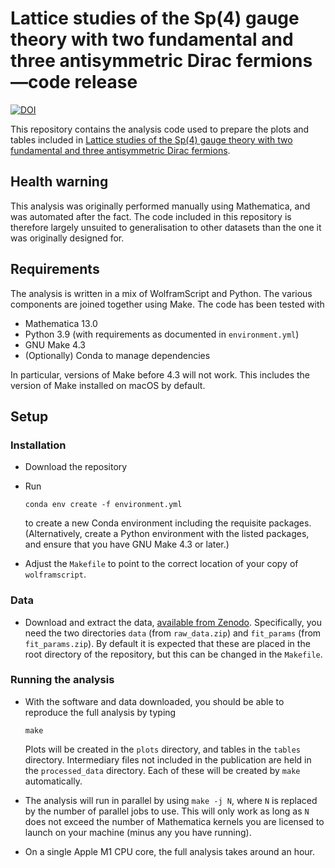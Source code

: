 # Lattice studies of the Sp(4) gauge theory with two fundamental and three antisymmetric Dirac fermions&mdash;code release

[![DOI](https://zenodo.org/badge/DOI/10.5281/zenodo.6472232.svg)](https://doi.org/10.5281/zenodo.6472232)

This repository contains the analysis code used to prepare the plots and tables
included in [Lattice studies of the Sp(4) gauge theory with two fundamental and three antisymmetric Dirac fermions][multirep-paper].

## Health warning

This analysis was originally performed manually using Mathematica, and was
automated after the fact. The code included in this repository is therefore
largely unsuited to generalisation to other datasets than the one it was
originally designed for.

## Requirements

The analysis is written in a mix of WolframScript and Python. The various
components are joined together using Make. The code has been tested with

* Mathematica 13.0
* Python 3.9 (with requirements as documented in `environment.yml`)
* GNU Make 4.3
* (Optionally) Conda to manage dependencies

In particular, versions of Make before 4.3 will not work. This includes the
version of Make installed on macOS by default.

## Setup

### Installation

* Download the repository
* Run

      conda env create -f environment.yml

  to create a new Conda environment including the requisite packages.
  (Alternatively, create a Python environment with the listed packages, and
  ensure that you have GNU Make 4.3 or later.)
* Adjust the `Makefile` to point to the correct location of your copy of
  `wolframscript`.

### Data

* Download and extract the data, [available from Zenodo][data].
  Specifically, you need the two directories
  `data` (from `raw_data.zip`) and `fit_params` (from `fit_params.zip`).
  By default it is expected that these are placed
  in the root directory of the repository, but this can be changed in the
  `Makefile`.

### Running the analysis

* With the software and data downloaded, you should be able to reproduce the
  full analysis by typing

      make

  Plots will be created in the `plots` directory, and tables in the `tables`
  directory. Intermediary files not included in the publication are held in
  the `processed_data` directory. Each of these will be created by `make`
  automatically.
* The analysis will run in parallel by using `make -j N`, where `N` is replaced
  by the number of parallel jobs to use. This will only work as long as `N`
  does not exceed the number of Mathematica kernels you are licensed to launch
  on your machine (minus any you have running).
* On a single Apple M1 CPU core, the full analysis takes around an hour.


[data]: https://doi.org/10.5281/zenodo.6637515
[multirep-paper]: https://arxiv.org/abs/2202.05516
